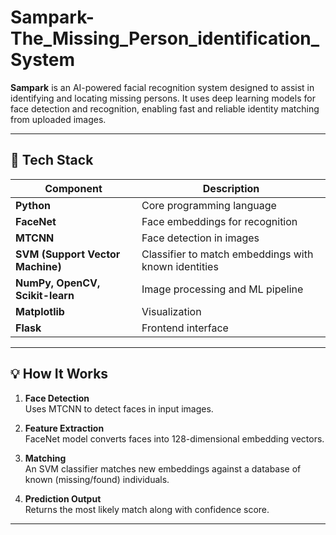# Sampark-The_Missing_Person_identification_System
**Sampark** is an AI-powered facial recognition system designed to assist in identifying and locating missing persons. It uses deep learning models for face detection and recognition, enabling fast and reliable identity matching from uploaded images.

---

## 🧰 Tech Stack

| Component | Description |
|----------|-------------|
| **Python** | Core programming language |
| **FaceNet** | Face embeddings for recognition |
| **MTCNN** | Face detection in images |
| **SVM (Support Vector Machine)** | Classifier to match embeddings with known identities |
| **NumPy, OpenCV, Scikit-learn** | Image processing and ML pipeline |
| **Matplotlib** | Visualization |
| **Flask** | Frontend interface|

---

## 💡 How It Works

1. **Face Detection**  
   Uses MTCNN to detect faces in input images.
   
2. **Feature Extraction**  
   FaceNet model converts faces into 128-dimensional embedding vectors.

3. **Matching**  
   An SVM classifier matches new embeddings against a database of known (missing/found) individuals.

4. **Prediction Output**  
   Returns the most likely match along with confidence score.

---
